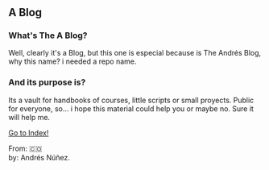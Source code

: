 #

## A Blog

### What's The A Blog?

Well, clearly it's a Blog, but this one is especial because is The Andrés Blog, why this name? i needed a repo name.

### And its purpose is?

Its a vault for handbooks of courses, little scripts or small proyects. Public for everyone, so... i hope this material could help you or maybe no. Sure it will help me.

[Go to Index!](!https://github.com/AndresNunezG/The-A-Blog/blob/main/INDICE.md)

From: 🇨🇴  
by: Andrés Núñez.
